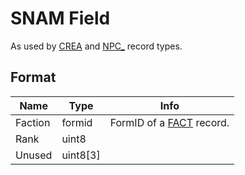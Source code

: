 SNAM Field
==========

As used by [CREA](../CREA.md) and [NPC_](../NPC_.md) record types.

## Format

Name | Type | Info
-----|------|-----
Faction | formid | FormID of a [FACT](../FACT.md) record.
Rank | uint8 | 
Unused | uint8[3] |
